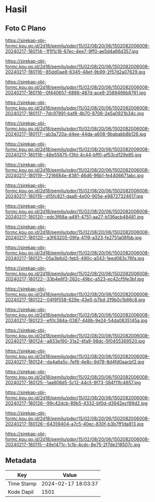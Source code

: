 # Hasil

## Foto C Plano

https://sirekap-obj-formc.kpu.go.id/2d18/pemilu/pdpr/15/02/08/20/06/1502082006008-20240217-180114--1f1f1c16-67ec-4ee7-9ff0-ae5d4a66d357.jpg

https://sirekap-obj-formc.kpu.go.id/2d18/pemilu/pdpr/15/02/08/20/06/1502082006008-20240217-180116--85dd0ae8-6345-48ef-9b99-2f57d2a07629.jpg

https://sirekap-obj-formc.kpu.go.id/2d18/pemilu/pdpr/15/02/08/20/06/1502082006008-20240217-180116--0f440657-6886-487d-ace9-2589466b8761.jpg

https://sirekap-obj-formc.kpu.go.id/2d18/pemilu/pdpr/15/02/08/20/06/1502082006008-20240217-180117--7dc97891-baf8-4b70-8706-2e5a0921b34c.jpg

https://sirekap-obj-formc.kpu.go.id/2d18/pemilu/pdpr/15/02/08/20/06/1502082006008-20240217-180117--ab3a720a-d4ee-44da-a608-9bababb8b126.jpg

https://sirekap-obj-formc.kpu.go.id/2d18/pemilu/pdpr/15/02/08/20/06/1502082006008-20240217-180118--48e55875-f3fd-4c44-bff0-af53cd129e85.jpg

https://sirekap-obj-formc.kpu.go.id/2d18/pemilu/pdpr/15/02/08/20/06/1502082006008-20240217-180119--7216684e-8381-46d6-96b1-fe4406671abc.jpg

https://sirekap-obj-formc.kpu.go.id/2d18/pemilu/pdpr/15/02/08/20/06/1502082006008-20240217-180119--d15fc821-daa8-4e00-905e-e98727324617.jpg

https://sirekap-obj-formc.kpu.go.id/2d18/pemilu/pdpr/15/02/08/20/06/1502082006008-20240217-180120--edc3f68a-a491-4751-aa27-b136acb48481.jpg

https://sirekap-obj-formc.kpu.go.id/2d18/pemilu/pdpr/15/02/08/20/06/1502082006008-20240217-180120--a3f63205-09fa-4119-a323-fe2751a08fbb.jpg

https://sirekap-obj-formc.kpu.go.id/2d18/pemilu/pdpr/15/02/08/20/06/1502082006008-20240217-180121--05a3b6d2-feb5-490c-a543-1eed083c76fa.jpg

https://sirekap-obj-formc.kpu.go.id/2d18/pemilu/pdpr/15/02/08/20/06/1502082006008-20240217-180122--33b4e6f3-262c-49bc-a523-ec42cf5fe3bf.jpg

https://sirekap-obj-formc.kpu.go.id/2d18/pemilu/pdpr/15/02/08/20/06/1502082006008-20240217-180122--04f9f558-629e-43e0-b7bd-2f9b0c1b66c8.jpg

https://sirekap-obj-formc.kpu.go.id/2d18/pemilu/pdpr/15/02/08/20/06/1502082006008-20240217-180123--ef0c384a-0387-448b-9e24-54da0835145a.jpg

https://sirekap-obj-formc.kpu.go.id/2d18/pemilu/pdpr/15/02/08/20/06/1502082006008-20240217-180124--a833e190-31a2-4fa9-98dc-5f0455369520.jpg

https://sirekap-obj-formc.kpu.go.id/2d18/pemilu/pdpr/15/02/08/20/06/1502082006008-20240217-180124--da4a6a5c-7ef6-4e8c-9d78-8d4fd0aacbf2.jpg

https://sirekap-obj-formc.kpu.go.id/2d18/pemilu/pdpr/15/02/08/20/06/1502082006008-20240217-180125--1aa608d5-5c12-44c5-9f73-384f11fc4857.jpg

https://sirekap-obj-formc.kpu.go.id/2d18/pemilu/pdpr/15/02/08/20/06/1502082006008-20240217-180126--99c42dcb-89b5-4332-bf0d-d3942ecf89d2.jpg

https://sirekap-obj-formc.kpu.go.id/2d18/pemilu/pdpr/15/02/08/20/06/1502082006008-20240217-180126--64359404-a7c5-40ec-830f-b3b7ff1da813.jpg

https://sirekap-obj-formc.kpu.go.id/2d18/pemilu/pdpr/15/02/08/20/06/1502082006008-20240217-180115--49e1471c-1c1b-4cdc-8e75-2f7de218507c.jpg


## Metadata

| Key        | Value               |
| ---------- | ------------------- |
| Time Stamp | 2024-02-17 18:03:37 |
| Kode Dapil | 1501                |



